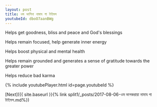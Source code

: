 ```yaml
---
layout: post
title: ওম ভাগিনা নামায গা টাইমস
youtubeId: dboO7aanBWg
---
```

 
 
Helps get goodness, bliss and peace and God's blessings
 
Helps remain focused, help generate inner energy 
 
Helps boost physical and mental health 
 
Helps remain grounded and generates a sense of gratitude towards the greater power 
 
Helps reduce bad karma
 
 
 
 


{% include youtubePlayer.html id=page.youtubeId %}
 
[Next]({{ site.baseurl }}{% link  split1/_posts/2017-08-06-ওম ভাগকরায়া নামায গা টাইমস.md%})
 
